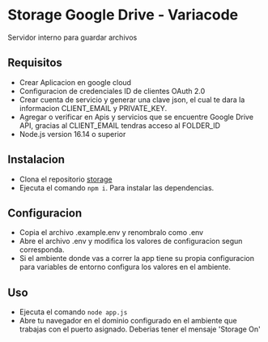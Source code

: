 # Storage Google Drive - Variacode

Servidor interno para guardar archivos

## Requisitos

- Crear Aplicacion en google cloud
- Configuracion de credenciales ID de clientes OAuth 2.0
- Crear cuenta de servicio y generar una clave json, el cual te dara la informacion CLIENT_EMAIL y PRIVATE_KEY.
- Agregar o verificar en Apis y servicios que se encuentre Google Drive API, gracias al CLIENT_EMAIL tendras acceso al FOLDER_ID
- Node.js version 16.14 o superior

## Instalacion

- Clona el repositorio [storage](https://github.com/aldiaz-variacode/storage.git)
- Ejecuta el comando `npm i`. Para instalar las dependencias.

## Configuracion

- Copia el archivo .example.env y renombralo como .env
- Abre el archivo .env y modifica los valores de configuracion segun corresponda.
- Si el ambiente donde vas a correr la app tiene su propia configuracion para variables de entorno configura los valores en el ambiente.

## Uso

- Ejecuta el comando `node app.js`
- Abre tu navegador en el dominio configurado en el ambiente que trabajas con el puerto asignado. Deberias tener el mensaje 'Storage On'